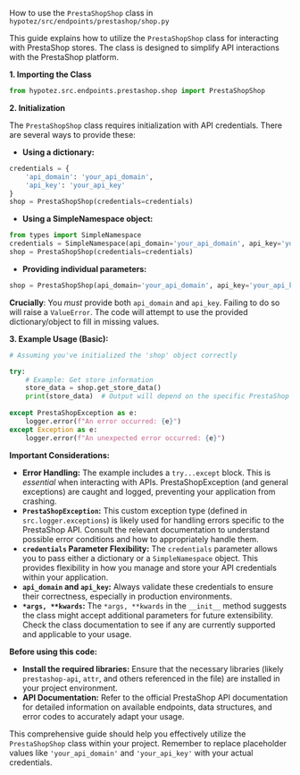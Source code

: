 How to use the `PrestaShopShop` class in `hypotez/src/endpoints/prestashop/shop.py`

This guide explains how to utilize the `PrestaShopShop` class for interacting with PrestaShop stores.  The class is designed to simplify API interactions with the PrestaShop platform.

**1. Importing the Class**

```python
from hypotez.src.endpoints.prestashop.shop import PrestaShopShop
```

**2.  Initialization**

The `PrestaShopShop` class requires initialization with API credentials.  There are several ways to provide these:

* **Using a dictionary:**

```python
credentials = {
    'api_domain': 'your_api_domain',
    'api_key': 'your_api_key'
}
shop = PrestaShopShop(credentials=credentials)
```

* **Using a SimpleNamespace object:**

```python
from types import SimpleNamespace
credentials = SimpleNamespace(api_domain='your_api_domain', api_key='your_api_key')
shop = PrestaShopShop(credentials=credentials)
```

* **Providing individual parameters:**

```python
shop = PrestaShopShop(api_domain='your_api_domain', api_key='your_api_key')
```

**Crucially**:  You *must* provide both `api_domain` and `api_key`.  Failing to do so will raise a `ValueError`.  The code will attempt to use the provided dictionary/object to fill in missing values.


**3. Example Usage (Basic):**

```python
# Assuming you've initialized the 'shop' object correctly

try:
    # Example: Get store information
    store_data = shop.get_store_data()
    print(store_data)  # Output will depend on the specific PrestaShop API endpoint.
    
except PrestaShopException as e:
    logger.error(f"An error occurred: {e}")
except Exception as e:
    logger.error(f"An unexpected error occurred: {e}")
```


**Important Considerations:**

* **Error Handling:**  The example includes a `try...except` block.  This is *essential* when interacting with APIs.  PrestaShopException (and general exceptions) are caught and logged, preventing your application from crashing.
* **`PrestaShopException`:** This custom exception type (defined in `src.logger.exceptions`) is likely used for handling errors specific to the PrestaShop API.  Consult the relevant documentation to understand possible error conditions and how to appropriately handle them.
* **`credentials` Parameter Flexibility:** The `credentials` parameter allows you to pass either a dictionary or a `SimpleNamespace` object.  This provides flexibility in how you manage and store your API credentials within your application.
* **`api_domain` and `api_key`:** Always validate these credentials to ensure their correctness, especially in production environments.
* **`*args, **kwards`:** The `*args, **kwards` in the `__init__` method suggests the class might accept additional parameters for future extensibility.  Check the class documentation to see if any are currently supported and applicable to your usage.


**Before using this code:**

* **Install the required libraries:** Ensure that the necessary libraries (likely `prestashop-api`, `attr`, and others referenced in the file) are installed in your project environment.
* **API Documentation:** Refer to the official PrestaShop API documentation for detailed information on available endpoints, data structures, and error codes to accurately adapt your usage.

This comprehensive guide should help you effectively utilize the `PrestaShopShop` class within your project. Remember to replace placeholder values like `'your_api_domain'` and `'your_api_key'` with your actual credentials.